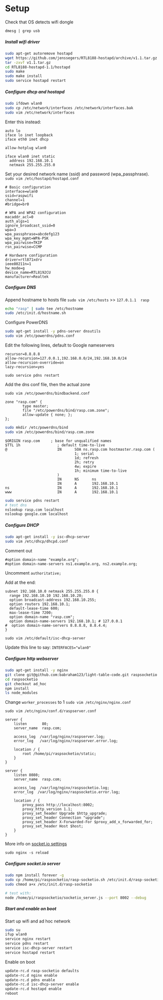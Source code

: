 # Setup

Check that OS detects wifi dongle

`dmesg | grep usb`

##### Install wifi driver
```bash
sudo apt-get autoremove hostapd
wget https://github.com/jenssegers/RTL8188-hostapd/archive/v1.1.tar.gz
tar -zxvf v1.1.tar.gz
cd RTL8188-hostapd-1.1/hostapd
sudo make
sudo make install
sudo service hostapd restart
```

##### Configure dhcp and hostapd

```bash
sudo ifdown wlan0
sudo cp /etc/network/interfaces /etc/network/interfaces.bak
sudo vim /etc/network/interfaces
```

Enter this instead:
```
auto lo 
iface lo inet loopback
iface eth0 inet dhcp 

allow-hotplug wlan0

iface wlan0 inet static
  address 192.168.10.1
  netmask 255.255.255.0
```

Set your desired network name (ssid) and password (wpa_passphrase).
`sudo vim /etc/hostapd/hostapd.conf`
```
# Basic configuration
interface=wlan0
ssid=raspwifi
channel=1
#bridge=br0

# WPA and WPA2 configuration
macaddr_acl=0
auth_algs=1
ignore_broadcast_ssid=0
wpa=3
wpa_passphrase=abcdefg123
wpa_key_mgmt=WPA-PSK
wpa_pairwise=TKIP
rsn_pairwise=CCMP

# Hardware configuration
driver=rtl871xdrv
ieee80211n=1
hw_mode=g
device_name=RTL8192CU
manufacturer=Realtek
```

##### Configure DNS

Append hostname to hosts file
`sudo vim /etc/hosts` >> 
`127.0.1.1  rasp`

```bash
echo "rasp" | sudo tee /etc/hostname
sudo /etc/init.d/hostname.sh
```

Configure PowerDNS
```bash
sudo apt-get install -y pdns-server dnsutils
sudo vim /etc/powerdns/pdns.conf
```
Edit the following lines, default to Google nameservers
```
recursor=8.8.8.8
allow-recursion=127.0.0.1,192.168.0.0/24,192.168.10.0/24
allow-recursion-override=on
lazy-recursion=yes
```

`sudo service pdns restart`

Add the dns conf file, then the actual zone

`sudo vim /etc/powerdns/bindbackend.conf`
```
zone "rasp.com" {
        type master;
        file "/etc/powerdns/bind/rasp.com.zone";
        allow-update { none; };
};
```

```bash
sudo mkdir /etc/powerdns/bind
sudo vim /etc/powerdns/bind/rasp.com.zone
```
```
$ORIGIN rasp.com     ; base for unqualified names
$TTL 1h                 ; default time-to-live
@                       IN      SOA ns.rasp.com hostmaster.rasp.com (
                                1; serial
                                1d; refresh
                                2h; retry
                                4w; expire
                                1h; minimum time-to-live
                        )
                        IN      NS      ns
                        IN      A       192.168.10.1
ns                      IN      A       192.168.10.1
www                     IN      A       192.168.10.1
```
```bash
sudo service pdns restart
# test dns
nslookup rasp.com localhost
nslookup google.com localhost
```

##### Configure DHCP

```bash
sudo apt-get install -y isc-dhcp-server
sudo vim /etc/dhcp/dhcpd.conf
```
Comment out
```
#option domain-name "example.org";
#option domain-name-servers ns1.example.org, ns2.example.org;
```
Uncomment `authoritative;`

Add at the end:
```
subnet 192.168.10.0 netmask 255.255.255.0 {
  range 192.168.10.10 192.168.10.20;
  option broadcast-address 192.168.10.255;
  option routers 192.168.10.1;
  default-lease-time 600;
  max-lease-time 7200;
  option domain-name "rasp.com";
  option domain-name-servers 192.168.10.1; # 127.0.0.1
#  option domain-name-servers 8.8.8.8, 8.8.4.4;
}
```

`sudo vim /etc/default/isc-dhcp-server`

Update this line to say: 
`INTERFACES="wlan0"`


##### Configure http webserver

```bash
sudo apt-get install -y nginx
git clone git@github.com:babraham123/light-table-code.git raspsocketio
cd raspsocketio
git checkout ad_hoc
npm install
ls node_modules
```

Change `worker_processes` to 1 
`sudo vim /etc/nginx/nginx.conf`

`sudo vim /etc/nginx/conf.d/raspserver.conf`
```
server {
    listen       80;
    server_name  rasp.com;

    access_log  /var/log/nginx/raspserver.log;
    error_log   /var/log/nginx/raspserver.error.log;

    location / {
        root /home/pi/raspsocketio/static;
    }
}

server {
    listen 8080;
    server_name  rasp.com;

    access_log  /var/log/nginx/raspsocketio.log;
    error_log  /var/log/nginx/raspsocketio.error.log;

    location / {
        proxy_pass http://localhost:8002;
        proxy_http_version 1.1;
        proxy_set_header Upgrade $http_upgrade;
        proxy_set_header Connection "upgrade";
        proxy_set_header X-Forwarded-For $proxy_add_x_forwarded_for;
        proxy_set_header Host $host;
    }
}
```
More info on [socket.io settings](http://nginx.com/blog/nginx-nodejs-websockets-socketio/)

`sudo nginx -s reload`


##### Configure socket.io server

```bash
sudo npm install forever -g
sudo cp /home/pi/raspsocketio/rasp-socketio.sh /etc/init.d/rasp-socketio
sudo chmod a+x /etc/init.d/rasp-socketio

# test with:
node /home/pi/raspsocketio/socketio_server.js --port 8002 --debug
```

##### Start and enable on boot 

Start up wifi and ad hoc network
```bash
sudo su
ifup wlan0
service nginx restart
service pdns restart
service isc-dhcp-server restart
service hostapd restart
```

Enable on boot 
```bash
update-rc.d rasp-socketio defaults
update-rc.d nginx enable 
update-rc.d pdns enable
update-rc.d isc-dhcp-server enable
update-rc.d hostapd enable 
reboot
```

